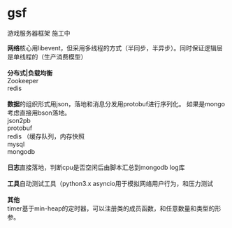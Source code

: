 # gsf

游戏服务器框架 施工中<br>

**网络**核心用libevent，但采用多线程的方式（半同步，半异步）。同时保证逻辑层是单线程的（生产消费模型）<br>
<br>
**分布式|负载均衡**<br>
    Zookeeper<br>
    redis<br>
<br>
**数据**的组织形式用json，落地和消息分发用protobuf进行序列化。 如果是mongo考虑直接用bson落地。<br>
    json2pb<br>
    protobuf<br>
    redis （缓存队列，内存快照<br>
    mysql<br>
    mongodb<br>
<br>
**日志**直接落地，判断cpu是否空闲后由脚本汇总到mongodb log库<br>
<br>
**工具**自动测试工具（python3.x asyncio用于模拟网络用户行为，和压力测试<br>
<br>
**其他**<br>
    timer基于min-heap的定时器，可以注册类的成员函数，和任意数量和类型的形参。<br>
